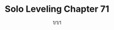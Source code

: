 ---
title: "Solo Leveling Chapter 71"
date: 1/1/1
range: 41
description: "Solo Leveling Chapter 71"
previous: "chapter-70"
next: "chapter-72"
---